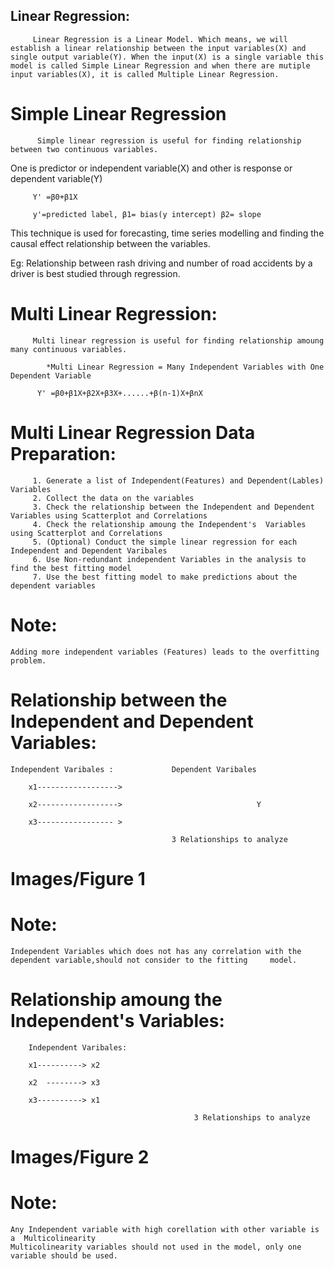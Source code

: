 
## Linear Regression: 
         Linear Regression is a Linear Model. Which means, we will establish a linear relationship between the input variables(X) and single output variable(Y). When the input(X) is a single variable this model is called Simple Linear Regression and when there are mutiple input variables(X), it is called Multiple Linear Regression.
	 

# Simple Linear Regression

          Simple linear regression is useful for finding relationship between two continuous variables.

One is predictor or independent variable(X) and other is response or dependent variable(Y)

         Y' =β0+β1X                          

         y'=predicted label, β1= bias(y intercept) β2= slope

This technique is used for forecasting, time series modelling and finding the causal effect relationship between the variables.

Eg: Relationship between rash driving and number of road accidents by a driver is best studied through regression.

# Multi Linear Regression:
         Multi linear regression is useful for finding relationship amoung many continuous variables.
            
            *Multi Linear Regression = Many Independent Variables with One Dependent Variable
            
          Y' =β0+β1X+β2X+β3X+......+β(n-1)X+βnX

# Multi Linear Regression Data Preparation:

         1. Generate a list of Independent(Features) and Dependent(Lables) Variables
         2. Collect the data on the variables
         3. Check the relationship between the Independent and Dependent Variables using Scatterplot and Correlations
         4. Check the relationship amoung the Independent's  Variables using Scatterplot and Correlations
         5. (Optional) Conduct the simple linear regression for each Independent and Dependent Varibales
         6. Use Non-redundant independent Variables in the analysis to find the best fitting model
         7. Use the best fitting model to make predictions about the dependent variables
         
 # Note: 
 	Adding more independent variables (Features) leads to the overfitting problem.
 
 # Relationship between the Independent and Dependent Variables:
 
 	Independent Varibales :				Dependent Varibales
            
		x1------------------>
 		
		x2------------------>                              Y  
                                    
		x3----------------- >     
                                             
                                        3 Relationships to analyze
                                             
 # Images/Figure 1
   
 # Note:
 	Independent Variables which does not has any correlation with the dependent variable,should not consider to the fitting     model.
 
 # Relationship amoung the Independent's  Variables:
  
  		Independent Varibales:                   
                    
		x1----------> x2
 
		x2  --------> x3
                    
		x3----------> x1
                                             
                                             3 Relationships to analyze
                                             
# Images/Figure 2                                    
         
 # Note: 
 	Any Independent variable with high corellation with other variable is a  Multicolinearity 
	Multicolinearity variables should not used in the model, only one variable should be used.


                  
         
         

